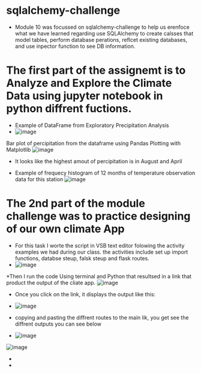 # sqlalchemy-challenge
* Module 10 was focussed on sqlalchemy-challenge to help us erenfoce what we have learned regarding use SQLAlchemy to create calsses that model tables, perform database perations, reflcet existing databases, and use inpector function to see DB information.

# The first part of the assignemt is to Analyze and Explore the Climate Data using jupyter notebook in python diffrent fuctions.
* Example of DataFrame from Exploratory Precipitation Analysis
* ![image](https://user-images.githubusercontent.com/117956888/221996599-4e64c236-cc19-4e84-a353-f02b9178d762.png)

Bar plot of percipitation from the dataframe using  Pandas Plotting with Matplotlib 
![image](https://user-images.githubusercontent.com/117956888/222007550-65c40c45-9dfa-44ad-a0b0-1589b4d407e8.png)
* It looks like the highest amout of percipitation is in August and April

* Example of frequecy histogram of 12 months of temperature observation data for this station 
![image](https://user-images.githubusercontent.com/117956888/222007656-10c178e9-ad1a-4e91-bf7e-e98713cb4d62.png)

# The 2nd part of the module challenge was to practice designing of our own climate App
* For this task I worte the script in VSB text editor folowing the activity examples we had during our class. the activities include set up import functions, databse steup, falsk steup and flask routes.
* ![image](https://user-images.githubusercontent.com/117956888/221998155-2ca2fe05-8721-4060-9400-26eae40e9af1.png)

*Then I run the code Using terminal and Python that resultsed in a link that product the output of the cliate app.
![image](https://user-images.githubusercontent.com/117956888/221998863-4f6811c5-6154-40ce-9bbe-dd71cb6057d8.png)

* Once you click on the link, it displays the output like this:
* ![image](https://user-images.githubusercontent.com/117956888/221999071-73783145-a768-4e58-9ce2-b2e33d031ef7.png)

* copying and pasting the diffrent routes to the main lik, you get see the diffrent outputs you can see below
* ![image](https://user-images.githubusercontent.com/117956888/221999351-551e57f4-f175-4da2-95ce-c6a820a738b0.png)

![image](https://user-images.githubusercontent.com/117956888/221999451-ce7887e4-be3e-44ab-8570-1f39f9fb2bc7.png)


* 
* 





